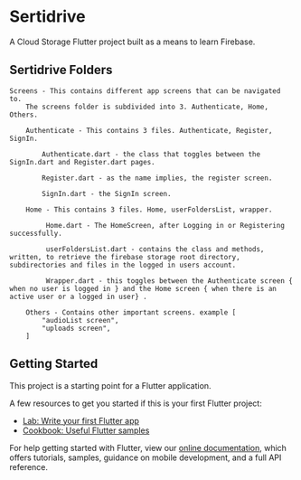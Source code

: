 # Sertidrive

A Cloud Storage Flutter project built as a means to learn Firebase.

## Sertidrive Folders

    Screens - This contains different app screens that can be navigated to.
        The screens folder is subdivided into 3. Authenticate, Home, Others.

        Authenticate - This contains 3 files. Authenticate, Register, SignIn.

            Authenticate.dart - the class that toggles between the SignIn.dart and Register.dart pages.

            Register.dart - as the name implies, the register screen.

            SignIn.dart - the SignIn screen.

        Home - This contains 3 files. Home, userFoldersList, wrapper.

             Home.dart - The HomeScreen, after Logging in or Registering successfully.

             userFoldersList.dart - contains the class and methods, written, to retrieve the firebase storage root directory, subdirectories and files in the logged in users account.

             Wrapper.dart - this toggles between the Authenticate screen { when no user is logged in } and the Home screen { when there is an active user or a logged in user} .

        Others - Contains other important screens. example [
            "audioList screen",
            "uploads screen",
        ]

## Getting Started

This project is a starting point for a Flutter application.

A few resources to get you started if this is your first Flutter project:

- [Lab: Write your first Flutter app](https://flutter.dev/docs/get-started/codelab)
- [Cookbook: Useful Flutter samples](https://flutter.dev/docs/cookbook)

For help getting started with Flutter, view our
[online documentation](https://flutter.dev/docs), which offers tutorials,
samples, guidance on mobile development, and a full API reference.
